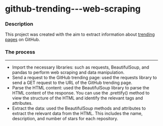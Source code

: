 # github-trending---web-scraping

### Description

This project was created with the aim to extract information about [trending pages](https://github.com/trending) on GitHub.

### The process

---

- Import the necessary libraries: such as requests, BeautifulSoup, and pandas to perform web scraping and data manipulation.
- Send a request to the GitHub trending page: used the requests library to send a GET request to the URL of the GitHub trending page.
- Parse the HTML content: used the BeautifulSoup library to parse the HTML content of the response. You can use the .prettify() method to view the structure of the HTML and identify the relevant tags and attributes.
- Extract the data: used the BeautifulSoup methods and attributes to extract the relevant data from the HTML. This includes the name, description, and number of stars for each repository.
